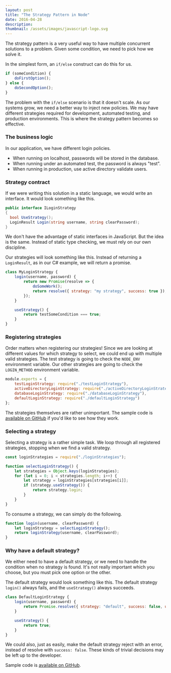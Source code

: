 ```yaml
---
layout: post
title: "The Strategy Pattern in Node"
date: 2016-04-28
description:
thumbnail: /assets/images/javascript-logo.svg
---
```


The strategy pattern is a very useful way to have multiple concurrent solutions to a problem. Given some condition, we need to pick how we solve it.

In the simplest form, an `if/else` construct can do this for us.

```js
if (someCondition) {
    doFirstOption();
} else {
    doSecondOption();
}
```

The problem with the `if/else` scenario is that it doesn't scale. As our systems grow, we need a better way to inject new policies. We may have different strategies required for development, automated testing, and production environments. This is where the strategy pattern becomes so effective.

### The business logic

In our application, we have different login policies.

-   When running on localhost, passwords will be stored in the database.
-   When running under an automated test, the password is always "test".
-   When running in production, use active directory validate users.

### Strategy contract

If we were writing this solution in a static language, we would write an interface. It would look something like this.

```csharp
public interface ILoginStrategy
{
  bool UseStrategy();
  LoginResult Login(string username, string clearPassword);
}
```

We don't have the advantage of static interfaces in JavaScript. But the idea is the same. Instead of static type checking, we must rely on our own discipline.

Our strategies will look something like this. Instead of returning a `LoginResult`, as in our C# example, we will return a promise.

```js
class MyLoginStrategy {
    login(username, password) {
        return new Promise(resolve => {
            doSomeWork();
            return resolve({ strategy: "my strategy", success: true });
        });
    }

    useStrategy() {
        return testSomeCondition === true;
    }
}
```

### Registering strategies

Order matters when registering our strategies! Since we are looking at different values for which strategy to select, we could end up with multiple valid strategies. The test strategy is going to check the `NODE_ENV` environment variable. Our other strategies are going to check the `LOGIN_METHOD` environment variable.

```js
module.exports = {
    testLoginStrategy: require("./testLoginStrategy"),
    activeDirectoryLoginStrategy: require("./activeDirectoryLoginStrategy"),
    databaseLoginStrategy: require("./databaseLoginStrategy"),
    defaultLoginStrategy: require("./defaultLoginStrategy")
};
```

The strategies themselves are rather unimportant. The sample code is [available on GitHub](https://github.com/jarrettmeyer/node-strategy-pattern) if you'd like to see how they work.

### Selecting a strategy

Selecting a strategy is a rather simple task. We loop through all registered strategies, stopping when we find a valid strategy.

```js
const loginStrategies = require("./loginStrategies");

function selectLoginStrategy() {
    let strategies = Object.keys(loginStrategies);
    for (let i = 0; i < strategies.length; i++) {
        let strategy = loginStrategies[strategies[i]];
        if (strategy.useStrategy()) {
            return strategy.login;
        }
    }
}
```

To consume a strategy, we can simply do the following.

```js
function login(username, clearPassword) {
    let loginStrategy = selectLoginStrategy();
    return loginStrategy(username, clearPassword);
}
```

### Why have a default strategy?

We either need to have a default strategy, or we need to handle the condition when no strategy is found. It's not really important which you choose, but you must pick one option or the other.

The default strategy would look something like this. The default strategy `login()` always fails, and the `useStrategy()` always succeeds.

```js
class DefaultLoginStrategy {
    login(username, password) {
        return Promise.resolve({ strategy: "default", success: false, username: username });
    }

    useStrategy() {
        return true;
    }
}
```

We could also, just as easily, make the default strategy reject with an error, instead of resolve with `success: false`. These kinds of trivial decisions may be left up to the developer.

Sample code is [available on GitHub](https://github.com/jarrettmeyer/node-strategy-pattern).
